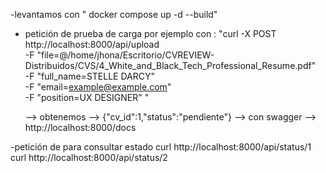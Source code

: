 -levantamos con " docker compose up -d --build"
- petición de prueba de carga  por ejemplo con :
    "curl -X POST http://localhost:8000/api/upload \
  -F "file=@/home/jhona/Escritorio/CVREVIEW-Distribuidos/CVS/4_White_and_Black_Tech_Professional_Resume.pdf" \
  -F "full_name=STELLE DARCY" \
  -F "email=example@example.com" \
  -F "position=UX DESIGNER"  "

  --> obtenemos --> {"cv_id":1,"status":"pendiente"}
  --> con swagger --> http://localhost:8000/docs

-petición de para consultar estado
  curl http://localhost:8000/api/status/1
  curl http://localhost:8000/api/status/2 


